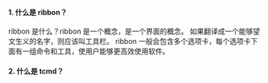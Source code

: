 #### 1. 什么是 ribbon？

ribbon 是什么？ribbon 是一个概念，是一个界面的概念。
如果翻译成一个能够望文生义的名字，则应该叫工具栏。
ribbon 一般会包含多个选项卡，每个选项卡下面有一组命令和工具，使用户能够更高效使用软件。

#### 2. 什么是 tcmd？
